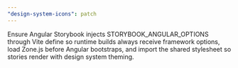 ```yaml
---
"design-system-icons": patch
---
```


Ensure Angular Storybook injects STORYBOOK_ANGULAR_OPTIONS through Vite define so runtime builds always receive framework options, load Zone.js before Angular bootstraps, and import the shared stylesheet so stories render with design system theming.
